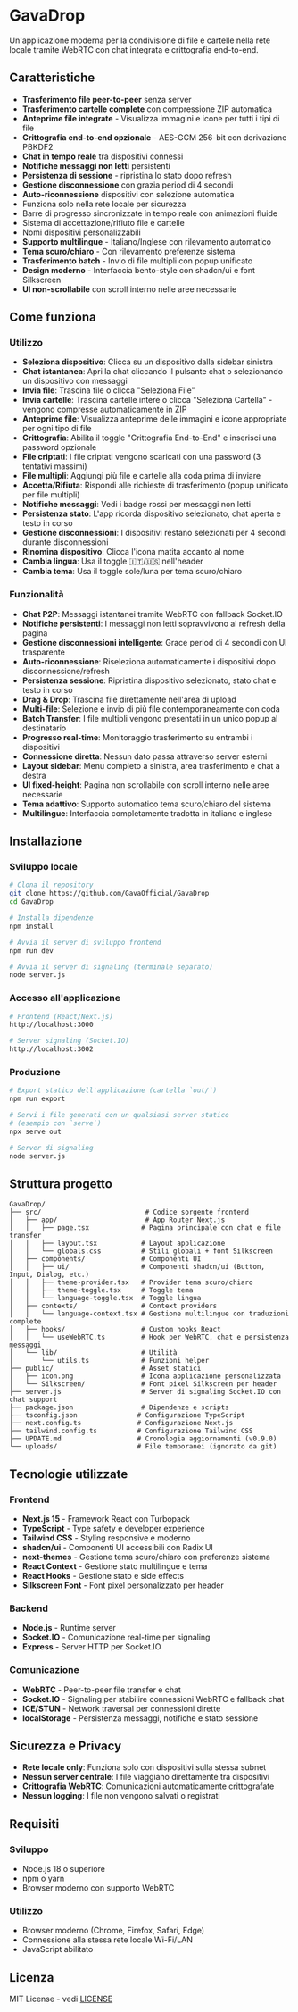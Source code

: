 # GavaDrop

Un'applicazione moderna per la condivisione di file e cartelle nella rete locale tramite WebRTC con chat integrata e crittografia end-to-end.

## Caratteristiche

- **Trasferimento file peer-to-peer** senza server
- **Trasferimento cartelle complete** con compressione ZIP automatica
- **Anteprime file integrate** - Visualizza immagini e icone per tutti i tipi di file
- **Crittografia end-to-end opzionale** - AES-GCM 256-bit con derivazione PBKDF2
- **Chat in tempo reale** tra dispositivi connessi
- **Notifiche messaggi non letti** persistenti
- **Persistenza di sessione** - ripristina lo stato dopo refresh
- **Gestione disconnessione** con grazia period di 4 secondi
- **Auto-riconnessione** dispositivi con selezione automatica
- Funziona solo nella rete locale per sicurezza
- Barre di progresso sincronizzate in tempo reale con animazioni fluide
- Sistema di accettazione/rifiuto file e cartelle
- Nomi dispositivi personalizzabili
- **Supporto multilingue** - Italiano/Inglese con rilevamento automatico
- **Tema scuro/chiaro** - Con rilevamento preferenze sistema
- **Trasferimento batch** - Invio di file multipli con popup unificato
- **Design moderno** - Interfaccia bento-style con shadcn/ui e font Silkscreen
- **UI non-scrollabile** con scroll interno nelle aree necessarie

## Come funziona

### Utilizzo
- **Seleziona dispositivo**: Clicca su un dispositivo dalla sidebar sinistra
- **Chat istantanea**: Apri la chat cliccando il pulsante chat o selezionando un dispositivo con messaggi
- **Invia file**: Trascina file o clicca "Seleziona File"
- **Invia cartelle**: Trascina cartelle intere o clicca "Seleziona Cartella" - vengono compresse automaticamente in ZIP
- **Anteprime file**: Visualizza anteprime delle immagini e icone appropriate per ogni tipo di file
- **Crittografia**: Abilita il toggle "Crittografia End-to-End" e inserisci una password opzionale
- **File criptati**: I file criptati vengono scaricati con una password (3 tentativi massimi)
- **File multipli**: Aggiungi più file e cartelle alla coda prima di inviare
- **Accetta/Rifiuta**: Rispondi alle richieste di trasferimento (popup unificato per file multipli)
- **Notifiche messaggi**: Vedi i badge rossi per messaggi non letti
- **Persistenza stato**: L'app ricorda dispositivo selezionato, chat aperta e testo in corso
- **Gestione disconnessioni**: I dispositivi restano selezionati per 4 secondi durante disconnessioni
- **Rinomina dispositivo**: Clicca l'icona matita accanto al nome
- **Cambia lingua**: Usa il toggle 🇮🇹/🇺🇸 nell'header
- **Cambia tema**: Usa il toggle sole/luna per tema scuro/chiaro

### Funzionalità
- **Chat P2P**: Messaggi istantanei tramite WebRTC con fallback Socket.IO
- **Notifiche persistenti**: I messaggi non letti sopravvivono al refresh della pagina
- **Gestione disconnessioni intelligente**: Grace period di 4 secondi con UI trasparente
- **Auto-riconnessione**: Riseleziona automaticamente i dispositivi dopo disconnessione/refresh
- **Persistenza sessione**: Ripristina dispositivo selezionato, stato chat e testo in corso
- **Drag & Drop**: Trascina file direttamente nell'area di upload
- **Multi-file**: Selezione e invio di più file contemporaneamente con coda
- **Batch Transfer**: I file multipli vengono presentati in un unico popup al destinatario
- **Progresso real-time**: Monitoraggio trasferimento su entrambi i dispositivi
- **Connessione diretta**: Nessun dato passa attraverso server esterni
- **Layout sidebar**: Menu completo a sinistra, area trasferimento e chat a destra
- **UI fixed-height**: Pagina non scrollabile con scroll interno nelle aree necessarie
- **Tema adattivo**: Supporto automatico tema scuro/chiaro del sistema
- **Multilingue**: Interfaccia completamente tradotta in italiano e inglese

## Installazione

### Sviluppo locale
```bash
# Clona il repository
git clone https://github.com/GavaOfficial/GavaDrop
cd GavaDrop

# Installa dipendenze
npm install

# Avvia il server di sviluppo frontend
npm run dev

# Avvia il server di signaling (terminale separato)
node server.js
```

### Accesso all'applicazione
```bash
# Frontend (React/Next.js)
http://localhost:3000

# Server signaling (Socket.IO)
http://localhost:3002
```

### Produzione
```bash
# Export statico dell'applicazione (cartella `out/`)
npm run export

# Servi i file generati con un qualsiasi server statico
# (esempio con `serve`)
npx serve out

# Server di signaling
node server.js
```

## Struttura progetto

```
GavaDrop/
├── src/                          # Codice sorgente frontend
│   ├── app/                      # App Router Next.js
│   │   ├── page.tsx             # Pagina principale con chat e file transfer
│   │   ├── layout.tsx           # Layout applicazione
│   │   └── globals.css          # Stili globali + font Silkscreen
│   ├── components/              # Componenti UI
│   │   ├── ui/                  # Componenti shadcn/ui (Button, Input, Dialog, etc.)
│   │   ├── theme-provider.tsx   # Provider tema scuro/chiaro
│   │   ├── theme-toggle.tsx     # Toggle tema
│   │   └── language-toggle.tsx  # Toggle lingua
│   ├── contexts/                # Context providers
│   │   └── language-context.tsx # Gestione multilingue con traduzioni complete
│   ├── hooks/                   # Custom hooks React
│   │   └── useWebRTC.ts         # Hook per WebRTC, chat e persistenza messaggi
│   └── lib/                     # Utilità
│       └── utils.ts             # Funzioni helper
├── public/                      # Asset statici
│   ├── icon.png                 # Icona applicazione personalizzata
│   └── Silkscreen/              # Font pixel Silkscreen per header
├── server.js                    # Server di signaling Socket.IO con chat support
├── package.json                 # Dipendenze e scripts
├── tsconfig.json               # Configurazione TypeScript
├── next.config.ts              # Configurazione Next.js
├── tailwind.config.ts          # Configurazione Tailwind CSS
├── UPDATE.md                   # Cronologia aggiornamenti (v0.9.0)
└── uploads/                    # File temporanei (ignorato da git)
```

## Tecnologie utilizzate

### Frontend
- **Next.js 15** - Framework React con Turbopack
- **TypeScript** - Type safety e developer experience
- **Tailwind CSS** - Styling responsive e moderno
- **shadcn/ui** - Componenti UI accessibili con Radix UI
- **next-themes** - Gestione tema scuro/chiaro con preferenze sistema
- **React Context** - Gestione stato multilingue e tema
- **React Hooks** - Gestione stato e side effects
- **Silkscreen Font** - Font pixel personalizzato per header

### Backend
- **Node.js** - Runtime server
- **Socket.IO** - Comunicazione real-time per signaling
- **Express** - Server HTTP per Socket.IO

### Comunicazione
- **WebRTC** - Peer-to-peer file transfer e chat
- **Socket.IO** - Signaling per stabilire connessioni WebRTC e fallback chat
- **ICE/STUN** - Network traversal per connessioni dirette
- **localStorage** - Persistenza messaggi, notifiche e stato sessione

## Sicurezza e Privacy

- **Rete locale only**: Funziona solo con dispositivi sulla stessa subnet
- **Nessun server centrale**: I file viaggiano direttamente tra dispositivi
- **Crittografia WebRTC**: Comunicazioni automaticamente crittografate
- **Nessun logging**: I file non vengono salvati o registrati

## Requisiti

### Sviluppo
- Node.js 18 o superiore
- npm o yarn
- Browser moderno con supporto WebRTC

### Utilizzo
- Browser moderno (Chrome, Firefox, Safari, Edge)
- Connessione alla stessa rete locale Wi-Fi/LAN
- JavaScript abilitato

## Licenza

MIT License - vedi [LICENSE](LICENSE)
